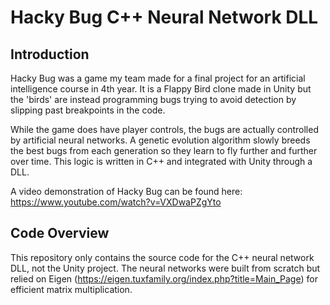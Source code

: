 # Hacky Bug C++ Neural Network DLL

## Introduction
Hacky Bug was a game my team made for a final project for an artificial intelligence course in 4th year. It is a Flappy Bird clone made in Unity but the 'birds' are instead programming bugs trying to avoid detection by slipping past breakpoints in the code.  

While the game does have player controls, the bugs are actually controlled by artificial neural networks. A genetic evolution algorithm slowly breeds the best bugs from each generation so they learn to fly further and further over time. This logic is written in C++ and integrated with Unity through a DLL.

A video demonstration of Hacky Bug can be found here: https://www.youtube.com/watch?v=VXDwaPZgYto

## Code Overview
This repository only contains the source code for the C++ neural network DLL, not the Unity project. 
The neural networks were built from scratch but relied on Eigen (https://eigen.tuxfamily.org/index.php?title=Main_Page) for efficient matrix multiplication.
